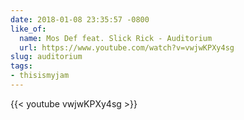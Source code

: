 ```yaml
---
date: 2018-01-08 23:35:57 -0800
like_of:
  name: Mos Def feat. Slick Rick - Auditorium
  url: https://www.youtube.com/watch?v=vwjwKPXy4sg
slug: auditorium
tags:
- thisismyjam
---
```

{{< youtube vwjwKPXy4sg >}}
